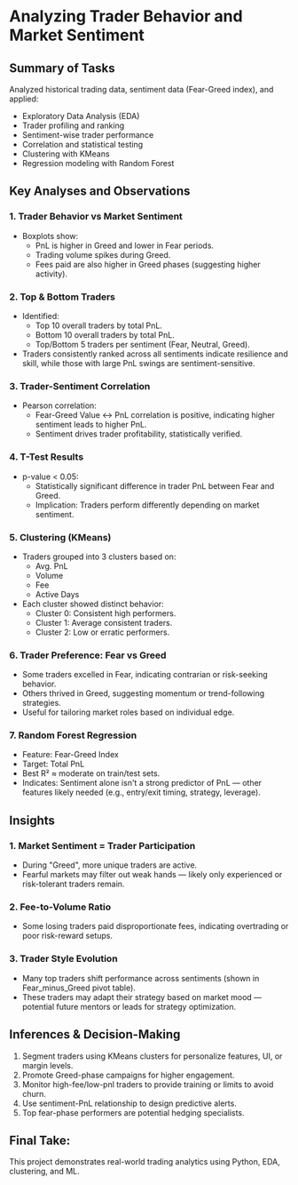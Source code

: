 # Analyzing Trader Behavior and Market Sentiment

## **Summary of Tasks**
Analyzed historical trading data, sentiment data (Fear-Greed index), and applied:
* Exploratory Data Analysis (EDA)
* Trader profiling and ranking
* Sentiment-wise trader performance
* Correlation and statistical testing
* Clustering with KMeans
* Regression modeling with Random Forest

## Key Analyses and Observations

### 1. **Trader Behavior vs Market Sentiment**

* Boxplots show:
  * PnL is higher in Greed and lower in Fear periods.
  * Trading volume spikes during Greed.
  * Fees paid are also higher in Greed phases (suggesting higher activity).

### 2. **Top & Bottom Traders**
* Identified:
  * Top 10 overall traders by total PnL.
  * Bottom 10 overall traders by total PnL.
  * Top/Bottom 5 traders per sentiment (Fear, Neutral, Greed).
* Traders consistently ranked across all sentiments indicate resilience and skill, while those with large PnL swings are sentiment-sensitive.

### 3. **Trader-Sentiment Correlation**
* Pearson correlation:
  * Fear-Greed Value ↔ PnL correlation is positive, indicating higher sentiment leads to higher PnL.
  * Sentiment drives trader profitability, statistically verified.

### 4. **T-Test Results**
* p-value < 0.05:
  * Statistically significant difference in trader PnL between Fear and Greed.
  * Implication: Traders perform differently depending on market sentiment.

### 5. **Clustering (KMeans)**
* Traders grouped into 3 clusters based on:
  * Avg. PnL
  * Volume
  * Fee
  * Active Days
* Each cluster showed distinct behavior:
  * Cluster 0: Consistent high performers.
  * Cluster 1: Average consistent traders.
  * Cluster 2: Low or erratic performers.

### 6. **Trader Preference: Fear vs Greed**

* Some traders excelled in Fear, indicating contrarian or risk-seeking behavior.
* Others thrived in Greed, suggesting momentum or trend-following strategies.
* Useful for tailoring market roles based on individual edge.

### 7. **Random Forest Regression**
* Feature: Fear-Greed Index
* Target: Total PnL
* Best R² ≈ moderate on train/test sets.
* Indicates: Sentiment alone isn't a strong predictor of PnL — other features likely needed (e.g., entry/exit timing, strategy, leverage).
  
## Insights

### 1. Market Sentiment = Trader Participation
* During "Greed", more unique traders are active.
* Fearful markets may filter out weak hands — likely only experienced or risk-tolerant traders remain.

### 2. Fee-to-Volume Ratio
* Some losing traders paid disproportionate fees, indicating overtrading or poor risk-reward setups.

### 3. Trader Style Evolution
* Many top traders shift performance across sentiments (shown in Fear_minus_Greed pivot table).
* These traders may adapt their strategy based on market mood — potential future mentors or leads for strategy optimization.

## Inferences & Decision-Making
1. Segment traders using KMeans clusters for personalize features, UI, or margin levels.
2. Promote Greed-phase campaigns for higher engagement.
3. Monitor high-fee/low-pnl traders to provide training or limits to avoid churn.
4. Use sentiment-PnL relationship to design predictive alerts.
5. Top fear-phase performers are potential hedging specialists.

## Final Take:
This project demonstrates real-world trading analytics using Python, EDA, clustering, and ML.
